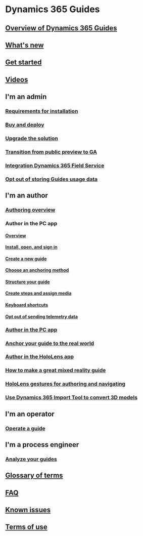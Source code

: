 # Dynamics 365 Guides
## [Overview of Dynamics 365 Guides](index.md)
## [What's new](new.md)
## [Get started](get-started.md)
## [Videos](videos.md)
## I'm an admin
### [Requirements for installation](requirements.md)
### [Buy and deploy](setup.md)
### [Upgrade the solution](upgrade.md)
### [Transition from public preview to GA](public-preview-transition.md)
### [Integration Dynamics 365 Field Service](field-service.md)
### [Opt out of storing Guides usage data](data-opt-out.md)
## I'm an author
### [Authoring overview](authoring-overview.md)
### Author in the PC app
#### [Overview](pc-app-overview.md)
#### [Install, open, and sign in](sign-in.md)
#### [Create a new guide](create-guide.md)
#### [Choose an anchoring method](choose-anchoring-method.md)
#### [Structure your guide](structure-guide.md)
#### [Create steps and assign media](create-steps-media.md)
#### [Keyboard shortcuts](keyboard-shortcuts-pc-app.md)
#### [Opt out of sending telemetry data](data-opt-out-pc-app.md)
### [Author in the PC app](pc-authoring.md)
### [Anchor your guide to the real world](anchor.md)
### [Author in the HoloLens app](hololens-authoring.md)
### [How to make a great mixed reality guide](great-guide.md)
### [HoloLens gestures for authoring and navigating](authoring-gestures.md)
### [Use Dynamics 365 Import Tool to convert 3D models](import-tool.md)
## I'm an operator
### [Operate a guide](operator-guide.md)
## I'm a process engineer
### [Analyze your guides](analytics-guide.md)
## [Glossary of terms](glossary.md)
## [FAQ](faq.md)
## [Known issues](known-issues.md)
## [Terms of use](../legal/guides-service-terms.md)

